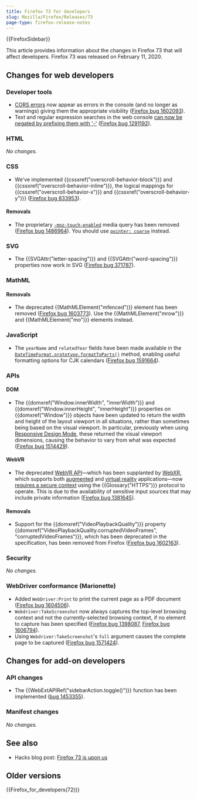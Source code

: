 ```yaml
---
title: Firefox 73 for developers
slug: Mozilla/Firefox/Releases/73
page-type: firefox-release-notes
---
```


{{FirefoxSidebar}}

This article provides information about the changes in Firefox 73 that will affect developers. Firefox 73 was released on February 11, 2020.

## Changes for web developers

### Developer tools

- [CORS errors](/en-US/docs/Web/HTTP/CORS/Errors) now appear as errors in the console (and no longer as warnings) giving them the appropriate visibility ([Firefox bug 1602093](https://bugzil.la/1602093)).
- Text and regular expression searches in the web console [can now be negated by prefixing them with '-'](https://firefox-source-docs.mozilla.org/devtools-user/web_console/console_messages/index.html#filtering-and-searching) ([Firefox bug 1291192](https://bugzil.la/1291192)).

### HTML

_No changes._

### CSS

- We've implemented {{cssxref("overscroll-behavior-block")}} and {{cssxref("overscroll-behavior-inline")}}, the logical mappings for {{cssxref("overscroll-behavior-x")}} and {{cssxref("overscroll-behavior-y")}} ([Firefox bug 833953](https://bugzil.la/833953)).

#### Removals

- The proprietary [`-moz-touch-enabled`](/en-US/docs/Web/CSS/@media/-moz-touch-enabled) media query has been removed ([Firefox bug 1486964](https://bugzil.la/1486964)). You should use [`pointer: coarse`](/en-US/docs/Web/CSS/@media/pointer) instead.

### SVG

- The {{SVGAttr("letter-spacing")}} and {{SVGAttr("word-spacing")}} properties now work in SVG ([Firefox bug 371787](https://bugzil.la/371787)).

### MathML

#### Removals

- The deprecated {{MathMLElement("mfenced")}} element has been removed ([Firefox bug 1603773](https://bugzil.la/1603773)). Use the {{MathMLElement("mrow")}} and {{MathMLElement("mo")}} elements instead.

### JavaScript

- The `yearName` and `relatedYear` fields have been made available in the [`DateTimeFormat.prototype.formatToParts()`](/en-US/docs/Web/JavaScript/Reference/Global_Objects/Intl/DateTimeFormat/formatToParts) method, enabling useful formatting options for CJK calendars ([Firefox bug 1591664](https://bugzil.la/1591664)).

### APIs

#### DOM

- The {{domxref("Window.innerWidth", "innerWidth")}} and {{domxref("Window.innerHeight", "innerHeight")}} properties on {{domxref("Window")}} objects have been updated to return the width and height of the layout viewport in all situations, rather than sometimes being based on the visual viewport. In particular, previously when using [Responsive Design Mode](https://firefox-source-docs.mozilla.org/devtools-user/responsive_design_mode/index.html), these returned the visual viewport dimensions, causing the behavior to vary from what was expected ([Firefox bug 1514429](https://bugzil.la/1514429)).

#### WebVR

- The deprecated [WebVR API](/en-US/docs/Web/API/WebVR_API)—which has been supplanted by [WebXR](/en-US/docs/Web/API/WebXR_Device_API), which supports both [augmented](https://en.wikipedia.org/wiki/Augmented_reality) and [virtual reality](https://en.wikipedia.org/wiki/Virtual_reality) applications—now [requires a secure context](/en-US/docs/Web/API/WebVR_API#api_availability) using the {{Glossary("HTTPS")}} protocol to operate. This is due to the availability of sensitive input sources that may include private information ([Firefox bug 1381645](https://bugzil.la/1381645)).

#### Removals

- Support for the {{domxref("VideoPlaybackQuality")}} property {{domxref("VideoPlaybackQuality.corruptedVideoFrames", "corruptedVideoFrames")}}, which has been deprecated in the specification, has been removed from Firefox ([Firefox bug 1602163](https://bugzil.la/1602163)).

### Security

_No changes._

### WebDriver conformance (Marionette)

- Added `WebDriver:Print` to print the current page as a PDF document ([Firefox bug 1604506](https://bugzil.la/1604506)).
- `Webdriver:TakeScreenshot` now always captures the top-level browsing context and not the currently-selected browsing context, if no element to capture has been specified ([Firefox bug 1398087](https://bugzil.la/1398087), [Firefox bug 1606794](https://bugzil.la/1606794)).
- Using `Webdriver:TakeScreenshot`'s `full` argument causes the complete page to be captured ([Firefox bug 1571424](https://bugzil.la/1571424)).

## Changes for add-on developers

### API changes

- The {{WebExtAPIRef("sidebarAction.toggle()")}} function has been implemented ([bug 1453355](https://bugzil.la/1453355)).

### Manifest changes

_No changes._

## See also

- Hacks blog post: [Firefox 73 is upon us](https://hacks.mozilla.org/2020/02/firefox-73-is-upon-us/)

## Older versions

{{Firefox_for_developers(72)}}
